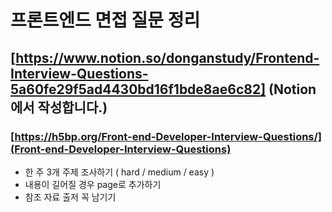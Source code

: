# 프론트엔드 면접 질문 정리

## [https://www.notion.so/donganstudy/Frontend-Interview-Questions-5a60fe29f5ad4430bd16f1bde8ae6c82] (Notion에서 작성합니다.)

### [https://h5bp.org/Front-end-Developer-Interview-Questions/](Front-end-Developer-Interview-Questions)

- 한 주 3개 주제 조사하기 ( hard / medium / easy )
- 내용이 길어질 경우 page로 추가하기
- 참조 자료 출저 꼭 남기기
